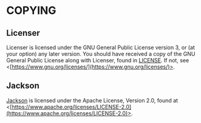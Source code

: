 # COPYING

## Licenser

Licenser is licensed under the GNU General Public License version 3, or (at your option) any later version. You should have received a copy of the GNU General Public License along with Licenser, found in [LICENSE](./LICENSE). If not, see <[https://www.gnu.org/licenses/](https://www.gnu.org/licenses/)>.

## Jackson

[Jackson](https://github.com/FasterXML/jackson/) is licensed under the Apache License, Version 2.0, found at <[https://www.apache.org/licenses/LICENSE-2.0](https://www.apache.org/licenses/LICENSE-2.0)>.
